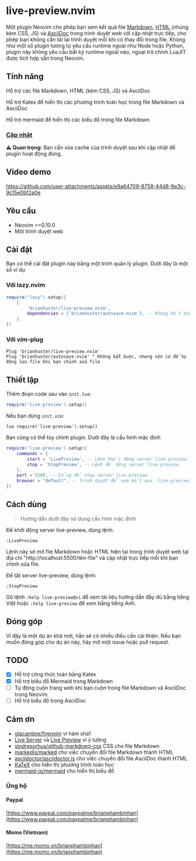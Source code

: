 # live-preview.nvim

Một plugin Neovim cho phép bạn xem kết quả file [Markdown](https://vi.wikipedia.org/wiki/Markdown), [HTML](https://vi.wikipedia.org/wiki/HTML) (nhúng kèm CSS, JS) và [AsciiDoc](https://asciidoc.org/) trong trình duyệt web với cập nhật trực tiếp, cho phép bạn không cần tải lại trình duyệt mỗi khi có thay đổi trong file. Không như một số plugin tương tự yêu cầu runtime ngoài như Node hoặc Python, plugin này không yêu cầu bất kỳ runtime ngoài nào, ngoại trừ chính LuaJIT được tích hợp sẵn trong Neovim.

## Tính năng
Hỗ trợ các file Markdown, HTML (kèm CSS, JS) và AsciiDoc

Hỗ trợ Katex để hiển thị các phương trình toán học trong file Markdown và AsciiDoc

Hỗ trợ mermaid để hiển thị các biểu đồ trong file Markdown

### [Cập nhật](RELEASE.md)

**⚠️ Quan trọng:** Bạn cần xóa cache của trình duyệt sau khi cập nhật để plugin hoạt động đúng.

## Video demo

https://github.com/user-attachments/assets/e9a64709-8758-44d8-9e3c-9c15e0bf2a0e

## Yêu cầu

- Neovim >=0.10.0
- Một trình duyệt web

## Cài đặt

Bạn có thể cài đặt plugin này bằng một trình quản lý plugin. Dưới đây là một số ví dụ 

### Với lazy.nvim
```lua
require("lazy").setup({
    {
        'brianhuster/live-preview.nvim',
        dependencies = {'brianhuster/autosave.nvim'}, -- Không bắt buộc, nhưng nên có để tự động lưu file khi bạn chỉnh sửa file
    }
})
```

### Với vim-plug
```vim
Plug 'brianhuster/live-preview.nvim'
Plug 'brianhuster/autosave.nvim' " Không bắt buộc, nhưng nên có để tự động lưu file khi bạn chỉnh sửa file
```

## Thiết lập

Thêm đoạn code sau vào `init.lua`:

```lua
require('live-preview').setup()
```

Nếu bạn dùng `init.vim`:

```vim
lua require('live-preview').setup()
```

Bạn cũng có thể tùy chỉnh plugin. Dưới đây là cấu hình mặc định

```lua
require('live-preview').setup({
    commands = {
        start = 'LivePreview', -- Lệnh khởi động server live-preview.
        stop = 'StopPreview', -- Lệnh để dừng server live-preview.
    },
    port = 5500, -- Cổng để chạy server live-preview 
    browser = "default", -- Trình duyệt để xem kết quả live-preview. Mặc định "default" sẽ mở trình duyệt mặc định của hệ điều hành
})
```

## Cách dùng

> Hướng dẫn dưới đây sử dụng cấu hình mặc định

Để khởi động server live-preview, dùng lệnh:

`:LivePreview`

Lệnh này sẽ mở file Markdown hoặc HTML hiện tại trong trình duyệt web tại địa chỉ "http://localhost:5500/tên-file" và cập nhật trực tiếp mỗi khi bạn chỉnh sửa file.

Để tắt server live-preview, dùng lệnh:

`:StopPreview`

Gõ lệnh `:help live-preview@vi` để xem tài liệu hướng dẫn đầy đủ bằng tiếng Việt hoặc `:help live-preview` để xem bằng tiếng Anh.

## Đóng góp

Vì đây là một dự án khá mới, hẳn sẽ có nhiều điều cần cải thiện. Nếu bạn muốn đóng góp cho dự án này, hãy mở một issue hoặc pull request. 

## TODO

- [x] Hỗ trợ công thức toán bằng Katex
- [x] Hỗ trợ biểu đồ Mermaid trong Markdown
- [ ] Tự động cuộn trang web khi bạn cuộn trong file Markdown và AsciiDoc trong Neovim
- [ ] Hỗ trợ biểu đồ trong AsciiDoc

## Cảm ơn
* [glacambre/firenvim](https://github.com/glacambre/firenvim) vì hàm sha1
* [Live Server](https://marketplace.visualstudio.com/items?itemName=ritwickdey.LiveServer) và [Live Preview](https://marketplace.visualstudio.com/items?itemName=ms-vscode.live-server) vì ý tưởng
* [sindresorhus/github-markdown-css](https://github.com/sindresorhus/github-markdown-css) CSS cho file Markdown
* [markedjs/marked](https://github.com/markedjs/marked) cho việc chuyển đổi file Markdown thành HTML
* [asciidoctor/asciidoctor.js](https://github.com/asciidoctor/asciidoctor.js) cho việc chuyển đổi file AsciiDoc thành HTML
* [KaTeX](https://github.com/KaTeX/KaTeX) cho hiển thị phương trình toán học
* [mermaid-js/mermaid](https://github.com/mermaid-js/mermaid) cho hiển thị biểu đồ


### Ủng hộ
#### Paypal
[https://www.paypal.com/paypalme/brianphambinhan](https://www.paypal.com/paypalme/brianphambinhan)

#### Momo (Vietnam)
[https://me.momo.vn/brianphambinhan](https://me.momo.vn/brianphambinhan)
